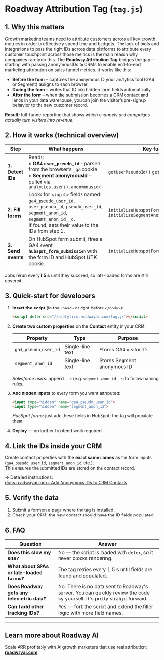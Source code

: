 # Roadway Attribution Tag (`tag.js`)

## 1. Why this matters

Growth marketing teams need to attribute customers across all key growth metrics in order to effectively spend time and budgets. The lack of tools and integrations to pass the right IDs across data platforms to attribute every customer touchpoint across those metrics is the main reason why companies rarely do this. The **Roadway Attribution Tag** bridges the gap—starting with passing anonymousIDs to CRMs to enable end-to-end marketing attribution on sales funnel metrics. It works like this:


* **Before the form** – captures the anonymous ID your analytics tool (GA4 or Segment) assigns to each browser.  
* **During the form** – writes that ID into hidden form fields automatically.  
* **After the form** – when the submission becomes a CRM contact and lands in your data warehouse, you can join the visitor’s pre-signup behavior to the new customer record.

**Result:** full-funnel reporting that shows *which channels and campaigns actually turn visitors into revenue.*


## 2. How it works (technical overview)

| Step | What happens | Key functions |
|------|--------------|---------------|
| **1. Detect IDs** | Reads:<br>• **GA4 `user_pseudo_id`** – parsed from the browser’s `_ga` cookie<br>• **Segment anonymousId** – pulled via `analytics.user().anonymousId()` | `getUserPseudoId()`  `getSegmentAnonymousId()` |
| **2. Fill forms** | Looks for `<input>` fields named:<br>`ga4_pseudo_user_id`, `user_pseudo_id`, `pseudo_user_id`, `segment_anon_id`, `segment_anon_id__c`.<br>If found, sets their value to the IDs from step 1. | `initializeHubspotFormPseudoIdFillerJob()`  `initializeSegmentAnonymousIdFillerJob()` |
| **3. Send events** | On HubSpot form submit, fires a GA4 event **`hubspot_form_submission`** with the form ID and HubSpot UTK cookie. | `initializeHubspotFormSubmissionListener()` |

Jobs rerun every **1.5 s** until they succeed, so late-loaded forms are still covered.


## 3. Quick-start for developers

1. **Insert the script** (in the `<head>` or right before `</body>`):

   ```html
   <script defer src="//analytics.roadwayai.com/tag.js"></script>
   ```

2. **Create two custom properties** on the **Contact** entity in your CRM:

   | Property             | Type             | Purpose                        |
   |----------------------|------------------|--------------------------------|
   | `ga4_pseudo_user_id` | Single-line text | Stores GA4 visitor ID          |
   | `segment_anon_id`    | Single-line text | Stores Segment anonymous ID    |

   *Salesforce users:* append `__c` (e.g. `segment_anon_id__c`) to follow naming rules.

3. **Add hidden inputs** to every form you want attributed:

   ```html
   <input type="hidden" name="ga4_pseudo_user_id">
   <input type="hidden" name="segment_anon_id">
   ```

   *HubSpot forms:* just add these fields in HubSpot; the tag will populate them.

4. **Deploy** — no further frontend work required.


## 4. Link the IDs inside your CRM

Create contact properties with the **exact same names** as the form inputs (`ga4_pseudo_user_id`, `segment_anon_id`, etc.).  
This ensures the submitted IDs are stored on the contact record.

→ Detailed instructions:  
[docs.roadwayai.com › Add Anonymous IDs to CRM Contacts](https://docs.roadwayai.com/required-ids-for-attribution/add-anonymous-ids-to-crm-contacts)


## 5. Verify the data

1. Submit a form on a page where the tag is installed.  
2. Check your CRM: the new contact should have the ID fields populated.  


## 6. FAQ

| Question | Answer |
|----------|--------|
| **Does this slow my site?** | No — the script is loaded with `defer`, so it never blocks rendering. |
| **What about SPAs or late-loaded forms?** | The tag retries every 1.5 s until fields are found and populated. |
| **Does Roadway gets any telemetric data?** | No. There is no data sent to Roadway's server. You can quickly review the code by yourself. It's pretty straight forward. |
| **Can I add other tracking IDs?** | Yes — fork the script and extend the filler logic with more field names. |

---

## Learn more about Roadway AI
Scale ARR profitably with AI growth marketers that use real attribution: [**roadwayai.com**](https://roadwayai)
